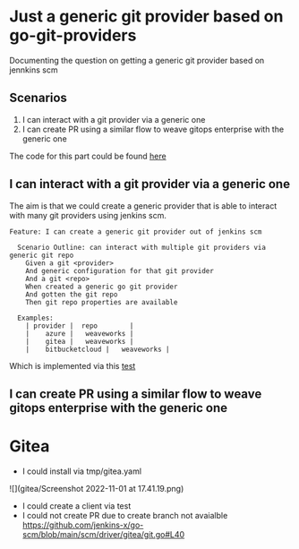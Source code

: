 # Just a generic git provider based on go-git-providers

Documenting the question on getting a generic git provider based on jennkins scm

## Scenarios

1. I can interact with a git provider via a generic one 
2. I can create PR using a similar flow to weave gitops enterprise with the generic one 

The code for this part could be found [here](../generic)


##  I can interact with a git provider via a generic one

The aim is that we could create a generic provider that is able to interact with many 
git providers using jenkins scm.

```
Feature: I can create a generic git provider out of jenkins scm
  
  Scenario Outline: can interact with multiple git providers via generic git repo
    Given a git <provider>
    And generic configuration for that git provider
    And a git <repo>
    When created a generic go git provider
    And gotten the git repo
    Then git repo properties are available  

  Examples:
    | provider |  repo        |
    |    azure |   weaveworks |
    |    gitea |   weaveworks |
    |    bitbucketcloud |   weaveworks |  

```

Which is implemented via this [test](generic/auth_test.go)








##  I can create PR using a similar flow to weave gitops enterprise with the generic one


# Gitea 


- I could install  via tmp/gitea.yaml

![](gitea/Screenshot 2022-11-01 at 17.41.19.png)

- I could create a client via test
- I could not create PR due to create branch not avaialble
  https://github.com/jenkins-x/go-scm/blob/main/scm/driver/gitea/git.go#L40

